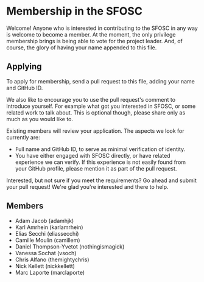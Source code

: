 # Membership in the SFOSC

Welcome! Anyone who is interested in contributing to the SFOSC in any way is welcome
to become a member. At the moment, the only privilege membership brings is being able
to vote for the project leader. And, of course, the glory of having your name appended
to this file.

## Applying

To apply for membership, send a pull request to this file, adding your name and
GitHub ID.

We also like to encourage you to use the pull request's comment to introduce yourself.
For example what got you interested in SFOSC, or some related work to talk about.
This is optional though, please share only as much as you would like to.

Existing members will review your application.
The aspects we look for currently are:
- Full name and GitHub ID, to serve as minimal verification of identity.
- You have either engaged with SFOSC directly, or have related experience we can verify.
  If this experience is not easily found from your GitHub profile, please mention it
  as part of the pull request.

Interested, but not sure if you meet the requirements?
Go ahead and submit your pull request! We're glad you're interested and there to help.

## Members

* Adam Jacob (adamhjk)
* Karl Amrhein (karlamrhein)
* Elias Secchi (eliassecchi)
* Camille Moulin (camillem)
* Daniel Thompson-Yvetot (nothingismagick)
* Vanessa Sochat (vsoch)
* Chris Alfano (themightychris)
* Nick Kellett (nickkellett)
* Marc Laporte (marclaporte)
